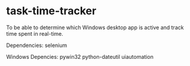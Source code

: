 # task-time-tracker
To be able to determine which Windows desktop app is active and track time spent in real-time.

Dependencies:
selenium

Windows Depencies:
pywin32
python-dateutil
uiautomation
